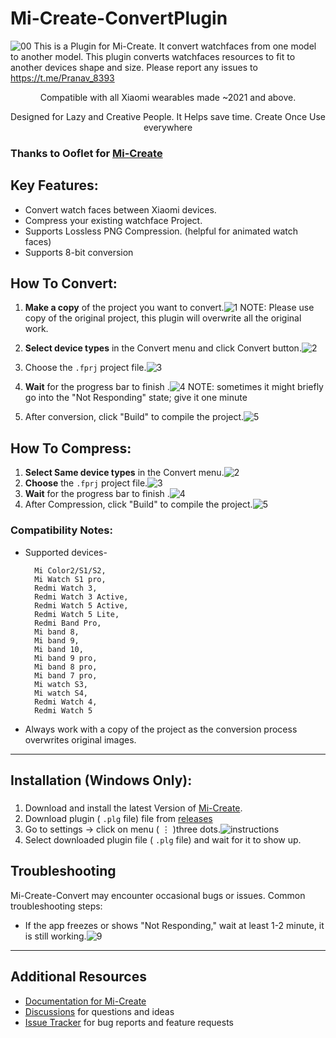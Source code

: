 # Mi-Create-ConvertPlugin
![00](images/00.png)
This is a Plugin for Mi-Create. It convert watchfaces from one model to another model.
This plugin converts watchfaces resources to fit to another devices shape and size.
Please report any issues to https://t.me/Pranav_8393
<br />
<p align="center"> Compatible with all Xiaomi wearables made ~2021 and above.</p>
<p align="center"> Designed for Lazy and Creative People. It Helps save time. Create Once Use everywhere</p>

### Thanks to Ooflet for [Mi-Create](https://github.com/ooflet/Mi-Create)

## Key Features:
- Convert watch faces between Xiaomi devices.
- Compress your existing watchface Project.
- Supports Lossless PNG Compression. (helpful for animated watch faces)
- Supports 8-bit conversion


## How To Convert:
1. **Make a copy** of the project you want to convert.![1](images/1.png)
NOTE: Please use copy of the original project, this plugin will overwrite all the original work. 

2. **Select device types** in the Convert menu and click Convert button.![2](images/2.png)
3. Choose the `.fprj` project file.![3](images/3.png)

4. **Wait** for the progress bar to finish
.![4](images/4.png)
NOTE: sometimes it might briefly go into the "Not Responding" state; give it one minute

5. After conversion, click "Build" to compile the project.![5](images/5.png)

## How To Compress:
1. **Select Same device types** in the Convert menu.![2](images/2.png)
2. **Choose** the `.fprj` project file.![3](images/3.png)
3. **Wait** for the progress bar to finish
.![4](images/4.png)
4. After Compression, click "Build" to compile the project.![5](images/5.png)

### Compatibility Notes:
- Supported devices-

        Mi Color2/S1/S2,
        Mi Watch S1 pro,
        Redmi Watch 3,
        Redmi Watch 3 Active,
        Redmi Watch 5 Active,
        Redmi Watch 5 Lite,
        Redmi Band Pro,
        Mi band 8,
        Mi band 9,
        Mi band 10,
        Mi band 9 pro,
        Mi band 8 pro,
        Mi band 7 pro,
        Mi watch S3,
        Mi watch S4,
        Redmi Watch 4,
        Redmi Watch 5

- Always work with a copy of the project as the conversion process overwrites original images.

---

## Installation (Windows Only):

### 
1. Download and install the latest Version of [Mi-Create](https://github.com/ooflet/Mi-Create/releases).
2. Download plugin ( `.plg` file) file from [releases](https://github.com/Pranav-ONLY/Mi-Create-ConvertPlugin/releases)
3. Go to settings -> click on menu ( ⋮ )three dots.![instructions](images/install_00.jpg)
4. Select downloaded plugin file ( `.plg` file) and wait for it to show up.


## Troubleshooting
Mi-Create-Convert may encounter occasional bugs or issues. Common troubleshooting steps:
- If the app freezes or shows "Not Responding," wait at least 1-2 minute, it is still working.![9](images/9.png)
---
## Additional Resources
- [Documentation for Mi-Create](https://ooflet.github.io/docs)
- [Discussions](https://github.com/ooflet/Mi-Create/discussions) for questions and ideas
- [Issue Tracker](https://github.com/ooflet/Mi-Create/issues) for bug reports and feature requests